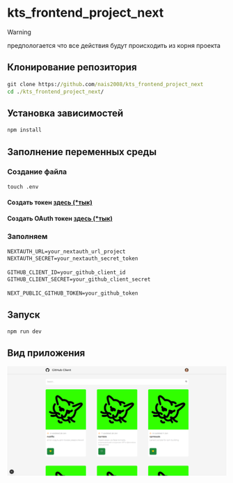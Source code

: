 # kts_frontend_project_next

> [!WARNING]
> предпологается что все действия будут происходить из корня проекта

## Клонирование репозитория

```cmd
git clone https://github.com/nais2008/kts_frontend_project_next
cd ./kts_frontend_project_next/
```

## Установка зависимостей

```cmd
npm install
```

## Заполнение переменных среды

### Создание файла

```cmd
touch .env
```

#### Создать токен [здесь (\*тык)](https://github.com/settings/tokens)

#### Создать OAuth токен [здесь (\*тык)](https://github.com/settings/developers)

### Заполняем

```env
NEXTAUTH_URL=your_nextauth_url_project
NEXTAUTH_SECRET=your_nextauth_secret_token

GITHUB_CLIENT_ID=your_github_client_id
GITHUB_CLIENT_SECRET=your_github_client_secret

NEXT_PUBLIC_GITHUB_TOKEN=your_github_token
```

## Запуск

```cmd
npm run dev
```

## Вид приложения

![front](dock/image.png)

